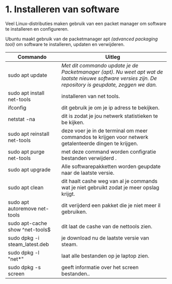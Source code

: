 # 1. Installeren van software
Veel Linux-distributies maken gebruik van een packet manager om software te installeren en configureren.

Ubuntu maakt gebruik van de packetmanager apt _(advanced packaging tool)_ om software te installeren, updaten en verwijderen.

Commando | Uitleg
--- | ---
sudo apt update | _Met dit commando update je de Packetmanager (apt). Nu weet apt wat de laatste nieuwe software versies zijn. De repository is geupdate, zeggen we dan._
sudo apt install net-tools | installeren van net tools.
ifconfig | dit gebruik je om je ip adress te bekijken.
netstat -na | dit is zodat je jou netwerk statistieken te be kijken.
sudo apt reinstall net-tools | deze voer je in de terminal om meer commandos te krijgen voor netwerk getalenteerde dingen te krijgen.
sudo apt purge net-tools | met deze command worden configratie bestanden verwijderd .
sudo apt upgrade | Alle softwarepakketten worden geupdate naar de laatste versie.
sudo apt clean | dit haalt cashe weg van al je commands wat je niet gebruikt zodat je meer opslag krijgt.
sudo apt autoremove net-tools | dit verijderd een pakket die je niet meer il gebruiken.
sudo apt-cache show ^net-tools$ | dit laat de cashe van de nettools zien.
sudo dpkg -i steam_latest.deb | je download nu de laatste versie van steam.
sudo dpkg -l "net*" | laat alle bestanden op je laptop zien.
sudo dpkg -s screen | geeft informatie over het screen bestanden..
